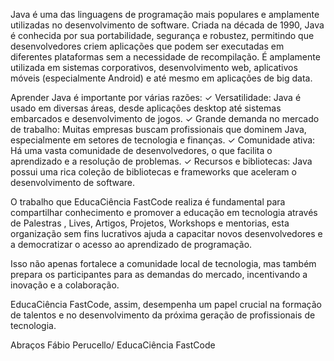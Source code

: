 Java é uma das linguagens de programação mais populares e amplamente utilizadas no desenvolvimento de software. 
Criada na década de 1990, Java é conhecida por sua portabilidade, segurança e robustez, permitindo que desenvolvedores criem aplicações que podem ser executadas em diferentes plataformas sem a necessidade de recompilação. 
É amplamente utilizada em sistemas corporativos, desenvolvimento web, aplicativos móveis (especialmente Android) e até mesmo em aplicações de big data.

Aprender Java é importante por várias razões:
✓ Versatilidade: Java é usado em diversas áreas, desde aplicações desktop até sistemas embarcados e desenvolvimento de jogos.
✓ Grande demanda no mercado de trabalho: Muitas empresas buscam profissionais que dominem Java, especialmente em setores de tecnologia e finanças.
✓ Comunidade ativa: Há uma vasta comunidade de desenvolvedores, o que facilita o aprendizado e a resolução de problemas.
✓ Recursos e bibliotecas: Java possui uma rica coleção de bibliotecas e frameworks que aceleram o desenvolvimento de software.

O trabalho que EducaCiência FastCode realiza é fundamental para compartilhar conhecimento e promover a educação em tecnologia através de Palestras , Lives, Artigos, Projetos, Workshops e mentorias, esta organização sem fins lucrativos ajuda a capacitar novos desenvolvedores e a democratizar o acesso ao aprendizado de programação. 

Isso não apenas fortalece a comunidade local de tecnologia, mas também prepara os participantes para as demandas do mercado, incentivando a inovação e a colaboração. 

EducaCiência FastCode, assim, desempenha um papel crucial na formação de talentos e no desenvolvimento da próxima geração de profissionais de tecnologia.

Abraços 
Fábio Perucello/ EducaCiência FastCode 
